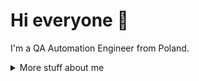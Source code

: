 # Hi everyone :wave:

I'm a QA Automation Engineer from Poland.


<details>
<summary>
  More stuff about me
</summary>

## Quick overview


#### GitHub stats 

[![](https://raw.githubusercontent.com/datguychen/datguychen/master/profile-summary-card-output/dark/0-profile-details.svg)](https://github.com/vn7n24fzkq/github-profile-summary-cards)
[![](https://raw.githubusercontent.com/datguychen/datguychen/master/profile-summary-card-output/dark/1-repos-per-language.svg)](https://github.com/vn7n24fzkq/github-profile-summary-cards) [![](https://raw.githubusercontent.com/datguychen/datguychen/master/profile-summary-card-output/dark/2-most-commit-language.svg)](https://github.com/vn7n24fzkq/github-profile-summary-cards)
[![](https://raw.githubusercontent.com/datguychen/datguychen/master/profile-summary-card-output/dark/3-stats.svg)](https://github.com/vn7n24fzkq/github-profile-summary-cards) [![](https://raw.githubusercontent.com/datguychen/datguychen/master/profile-summary-card-output/dark/4-productive-time.svg)](https://github.com/vn7n24fzkq/github-profile-summary-cards)


### What I do

I'm testing software

## My skills 📜

### Web technologies

- JavaScript
- TypeScript
- Playwright
- Git
- Git Actions

### Languages 🌐

| Language      | Proficiency                                                               |
| ------------- | ------------------------------------------------------------------------- |
| English       | B2                                                                        |
| Polish        | Native language                                                           |

## What I'm currently learning 📚

- Typescript
- Postman
- Playwright

</details>
